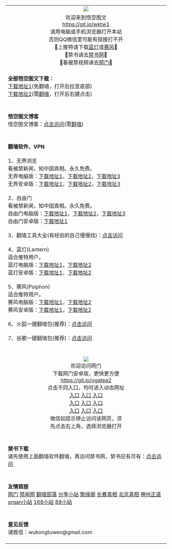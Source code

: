  <div id="readme" class="readme blob instapaper_body">
 <article class="markdown-body entry-content" itemprop="text">
 <table>
 <tbody>
  
  
  <tr>
    <td align="center"><img src="https://user-images.githubusercontent.com/33987457/33241738-283f65e4-d305-11e7-82ba-33dd3b1666e1.png" style="max-width:100%;">
    </td>
  </tr>
  
  
  <tr>
    <td align="center">欢迎来到悟空图文<br>
      <a href="https://git.io/wktw1">https://git.io/wktw1</a><br>
      请用电脑或手机浏览器打开本站<br>
      否则QQ微信里可能有链接打不开<br>
      🔴上推特请下载<a href="#Lantern">蓝灯</a>或<a href="#Psiphon">赛风</a>🔴<br>
      🔴禁书请去<a href="#bannedbook">禁书网</a>🔴<br>
      🔴看被禁视频请去<a href="#ogate">网门</a>🔴<br>
    </td>
  </tr>
  
  
  <tr>
    <td align="left"><br>
     <b>全部悟空图文下载：</b><br>
     <a href="https://ipfs.io/ipns/QmdRaB7BPW4hE8UdNN5M6VdCTPG6c8AN269UrqjVYc42xC"><u>下载地址1</u></a>(免翻墙，打开后拉至底部)<br>
     <a href="https://mega.nz/#F!FnYw0TgR!KTMEy-QePKmNRXFJb_ezKQ"><u>下载地址2</u></a>(需<a href="#vpn">翻墙</a>，打开后右键点击)<br><br>
    </td>
  </tr>
  
    
  <tr>
    <td align="left"><br>
     <b>悟空图文博客</b><br>
     悟空图文博客：<a href="https://wukongtuwen.blogspot.com">点击访问</a>(需<a href="#vpn">翻墙</a>)<br><br>
    </td>
  </tr>
  
  
  <tr>
    <td align="left">
       <br name="vpn">
       <b>翻墙软件、VPN</b><br><br> 
       1、无界浏览<br>
       看被禁新闻，知中国真相。永久免费。<br>
       无界电脑版：<a href="https://raw.githubusercontent.com/osurf/osurf/master/u.rar"><u>下载地址1</u></a>，<a href="https://git.io/wj"><u>下载地址2</u></a>，<a href="http://git.io/HNvvvQ"><u>下载地址3</u></a><br>
       无界安卓版：<a href="https://raw.githubusercontent.com/opipe/Up/master/Tools/UM.apk"><u>下载地址1</u></a>，<a href="https://git.io/2S1IBQ"><u>下载地址2</u></a>，<a href="https://s3.amazonaws.com/wujie/um.htm"><u>下载地址3</u></a><br><br>
       2、自由门<br>
       看被禁新闻，知中国真相。永久免费。<br>
       自由门电脑版：<a href="https://raw.githubusercontent.com/opipe/Up/master/Tools/FG.zip"><u>下载地址1</u></a>，<a href="https://git.io/fgt"><u>下载地址2</u></a>，<a href="https://git.io/fgp"><u>下载地址3</u></a><br>
       自由门安卓版：<a href="https://git.io/fgma"><u>下载地址1</u></a><br><br>
       3、翻墙工具大全(有经验的自己慢慢找)：<a href="https://ipfs.io/ipns/QmdRaB7BPW4hE8UdNN5M6VdCTPG6c8AN269UrqjVYc42xC"><u>点击访问</u></a><br>
       <br name="Lantern">
       4、蓝灯(Lantern)<br>
       适合推特用户。<br>
       蓝灯电脑版：<a href="https://raw.githubusercontent.com/getlantern/lantern-binaries/master/lantern-installer.exe">下载地址1</a>，<a href="https://s3.amazonaws.com/lantern/lantern-installer.exe">下载地址2</a><br>
       蓝灯安卓版：<a href="https://raw.githubusercontent.com/getlantern/lantern-binaries/master/lantern-installer.apk">下载地址1</a>，<a href="https://s3.amazonaws.com/lantern/lantern-installer.apk">下载地址2</a><br>
       <br name="Psiphon">
       5、赛风(Psiphon)<br>
       适合推特用户。<br>
       赛风电脑版：<a href="https://psiphon3.com/psiphon3.exe"><u>下载地址1</u></a>，<a href="https://s3.amazonaws.com/hum9-lwg8-qa2w/psiphon3.exe">下载地址2</a><br>
       赛风安卓版：<a href="https://psiphon3.com/PsiphonAndroid.apk"><u>下载地址1</u></a>，<a href="https://s3.amazonaws.com/hum9-lwg8-qa2w/PsiphonAndroid.apk">下载地址2</a><br><br>
       6、火狐一键翻墙包(推荐)：<a href="https://github.com/bannedbook/fanqiang/wiki/%E7%81%AB%E7%8B%90firefox%E4%B8%80%E9%94%AE%E7%BF%BB%E5%A2%99%E5%8C%85"><u>点击访问</u></a><br><br>
       7、谷歌一键翻墙包(推荐)：<a href="https://github.com/bannedbook/fanqiang/wiki/Chrome%E4%B8%80%E9%94%AE%E7%BF%BB%E5%A2%99%E5%8C%85"><u>点击访问</u></a><br><br>
    </td>
  </tr>
  
  
   <tr>
    <td align="center">
    <br name="ogate">
    <img src="https://cloud.githubusercontent.com/assets/11880933/13434984/f430fae2-e012-11e5-814f-c2df1e82b247.jpg" style="max-width:100%;"><br>
      欢迎访问网门<br>
      下载网门安卓版，更快更方便<br><a href="https://raw.githubusercontent.com/oGate2/up/master/oGate.apk" rel="nofollow">https://git.io/ogatea2</a><br>
      点击不同入口，均可进入动态网址<br>
      <a href="https://s3.ap-south-1.amazonaws.com/ogatem/oGate.htm?from=oGate" rel="nofollow">入口</a>
      <a href="https://s3.ap-northeast-2.amazonaws.com/ogates/oGate.htm?from=oGate" rel="nofollow">入口</a>
      <a href="https://s3.amazonaws.com/ogate/oGate.htm?from=oGate" rel="nofollow">入口</a><br>
      <a href="https://s3-us-west-1.amazonaws.com/ogaten/oGate.htm?from=oGate" rel="nofollow">入口</a>
      <a href="https://s3.us-east-2.amazonaws.com/ogateh/oGate.htm?from=oGate" rel="nofollow">入口</a>
      <a href="https://s3.eu-central-1.amazonaws.com/ogatef/oGate.htm?from=oGate" rel="nofollow">入口</a><br>     
      <a href="https://s3.eu-west-2.amazonaws.com/ogatel/oGate.htm?from=oGate" rel="nofollow">入口</a>
      <a href="https://s3.ca-central-1.amazonaws.com/ogatec/oGate.htm?from=oGate" rel="nofollow">入口</a>
      <a href="https://s3-ap-southeast-2.amazonaws.com/ogatey/oGate.htm?from=oGate" rel="nofollow">入口</a><br>
      微信如提示停止访问该网页，须<br>
      先点击右上角，选择浏览器打开<br><br>
    </td>
  </tr>
  
  
  <tr>
    <td align="left">
     <br name="bannedbook">
     <b>禁书下载</b><br>
     请先使用上面翻墙软件翻墙，再访问禁书网，禁书应有尽有：<a href="https://www.bannedbook.org/">点击访问</a><br><br>
    </td>
  </tr>
 
 
   <tr>
    <td align="left"><br>
     <b>友情链接</b><br>
     <a href="https://git.io/ogate2">网门</a> </a>  <a href="https://git.io/jww">禁闻网</a>    <a href="https://git.io/osurf">翻墙部落</a>  <a href="https://git.io/tv111">分享小站</a>  <a href="https://git.io/jyg10">聚缘阁</a>  <a href="https://git.io/chun">长春真相</a>  <a href="https://git.io/beijing">北京真相</a>  <a href="https://git.io/vQjqe">神州正道</a>  <a href="https://git.io/organ">organ小站</a>  <a href="https://git.io/168">168小站</a>  <a href="https://git.io/88">88小站</a> 
     <br><br>
    </td>
  </tr>


  <tr>
    <td align="left"><br>
     <b>意见反馈</b><br>
     请致信：wukongtuwen@gmail.com<br><br>
    </td>
  </tr>
  
  
</tbody>
</table>    
</article>
</div>
</div>
